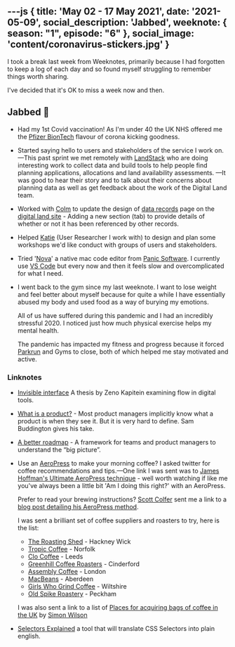 ---js
{
  title: 'May 02 - 17 May 2021',
  date: '2021-05-09',
  social_description: 'Jabbed',
  weeknote: {
    season: "1",
    episode: "6"
  },
  social_image: 'content/coronavirus-stickers.jpg'
}
---

I took a break last week from Weeknotes, primarily because I had forgotten to keep a log of each day and so found myself struggling to remember things worth sharing.

I've decided that it's OK to miss a week now and then.

## Jabbed <span aria-hidden="true">💉</span>

- Had my 1st Covid vaccination! As I'm under 40 the UK NHS offered me the [Pfizer BionTech](https://www.gov.uk/government/publications/regulatory-approval-of-pfizer-biontech-vaccine-for-covid-19/information-for-uk-recipients-on-pfizerbiontech-covid-19-vaccine) flavour of corona kicking goodness.

- Started saying hello to users and stakeholders of the service I work on.&mdash;This past sprint we met remotely with [LandStack](https://landstack.co.uk/) who are doing interesting work to collect data and build tools to help people find planning applications, allocations and land availability assessments.
  &mdash;It was good to hear their story and to talk about their concerns about planning data as well as get feedback about the work of the Digital Land team.

- Worked with [Colm](https://www.colmjude.com/about) to update the design of [data records](https://digital-land.github.io/brownfield-land/local-authority-eng/ADU/ADCBR5/#record) page on the [digital land site](https://digital-land.github.io/) - Adding a new section (tab) to provide details of whether or not it has been referenced by other records.
- Helped [Katie](https://twitter.com/KTglaubius) (User Researcher I work with) to design and plan some workshops we'd like conduct with groups of users and stakeholders.
- Tried '[Nova](https://nova.app/)' a native mac code editor from [Panic Software](https://panic.com).
  I currently use [VS Code](https://code.visualstudio.com/) but every now and then it feels slow and overcomplicated for what I need.

- I went back to the gym since my last weeknote. I want to lose weight and feel better about myself because for quite a while I have essentially abused my body and used food as a way of burying my emotions.

  All of us have suffered during this pandemic and I had an incredibly stressful 2020. I noticed just how much physical exercise helps my mental health.

  The pandemic has impacted my fitness and progress because it forced [Parkrun](https://www.parkrun.org.uk/) and Gyms to close, both of which helped me stay motivated and active.

### Linknotes

- [Invisible interface](zeno.zone/#thesis) A thesis by Zeno Kapitein examining flow in digital tools.
- [What is a product?](https://sambuddington.medium.com/what-is-a-product-210ae8f93843) - Most product managers implicitly know what a product is when they see it. But it is very hard to define. Sam Buddington gives his take.
- [A better roadmap](https://medium.com/@johnpcutler/a-better-roadmap-mind-map-mousetrap-cdbacaaa664b) - A framework for teams and product managers to understand the “big picture”.
- Use an [AeroPress](https://www.aeropress.co.uk/) to make your morning coffee? I asked twitter for coffee recommendations and tips.&mdash;One link I was sent was to [James Hoffman's Ultimate AeroPress technique](https://www.youtube.com/watch?v=j6VlT_jUVPc&list=PLxz0FjZMVOl2858ytsWi9DH8NUKAz4nvl&index=3) - well worth watching if like me you've always been a little bit 'Am I doing this right?' with an AeroPress.

  Prefer to read your brewing instructions? [Scott Colfer](https://twitter.com/scottcolfer) sent me a link to a [blog post detailing his AeroPress method](https://scottcolfer.com/coffee/2018/03/03/aeropress.html).

  I was sent a brilliant set of coffee suppliers and roasters to try, here is the list:

    - [The Roasting Shed](https://theroastingshed.com) - Hackney Wick
    - [Tropic Coffee](https://tropiccoffee.co.uk/) - Norfolk
    - [Clo Coffee](https://clocoffee.com/nav) - Leeds
    - [Greenhill Coffee Roasters](http://greenhillcoffeeroasters.co.uk) - Cinderford
    - [Assembly Coffee](assemblycoffee.co.uk) - London
    - [MacBeans](https://www.macbeans.com/) - Aberdeen
    - [Girls Who Grind Coffee](https://girlswhogrindcoffee.com/) - Wiltshire
    - [Old Spike Roastery](https://oldspikeroastery.com/) - Peckham

  I was also sent a link to a list of [Places for acquiring bags of coffee in the UK](https://girlswhogrindcoffee.com/) by [Simon Wilson](https://www.ermlikeyeah.com/)

- [Selectors Explained](https://kittygiraudel.github.io/selectors-explained/) a tool that will translate CSS Selectors into plain english.
